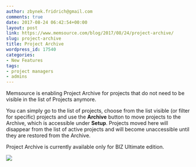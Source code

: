 ```yaml
---
author: zbynek.fridrich@gmail.com
comments: true
date: 2017-08-24 06:42:54+00:00
layout: post
link: https://www.memsource.com/blog/2017/08/24/project-archive/
slug: project-archive
title: Project Archive
wordpress_id: 17540
categories:
- New Features
tags:
- project managers
- admins
---
```


Memsource is enabling Project Archive for projects that do not need to be visible in the list of Projects anymore.

You can simply go to the list of projects, choose from the list visible (or filter for specific) projects and use the **Archive** button to move projects to the Archive, which is accessible under **Setup**. Projects moved here will disappear from the list of active projects and will become unaccessible until they are restored from the Archive.

Project Archive is currently available only for BIZ Ultimate edition.

[![](http://www.memsource.com/wp-content/uploads/2017/10/Archive-projects.png)](http://www.memsource.com/wp-content/uploads/2017/10/Archive-projects.png)
